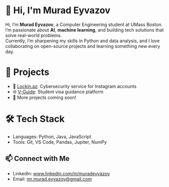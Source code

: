 # 👋 Hi, I'm Murad Eyvazov

Hi, I’m **Murad Eyvazov**, a Computer Engineering student at UMass Boston.  
I’m passionate about **AI**, **machine learning**, and building tech solutions that solve real-world problems.  
Currently, I’m sharpening my skills in Python and data analysis, and I love collaborating on open-source projects and learning something new every day.

# 💼 Projects
- 🔐 [Lockin.az](https://example.com): Cybersecurity service for Instagram accounts
- 🌐 [V-Guide](https://example.com): Student visa guidance platform
- 🤖 More projects coming soon!

# 🛠️ Tech Stack
- Languages: Python, Java, JavaScript
- Tools: Git, VS Code, Pandas, Jupiter, NumPy

## 📫 Connect with Me
- LinkedIn: www.linkedin.com/in/muradeyvazov
- Email: mr.murad.eyvazov@gmail.com
